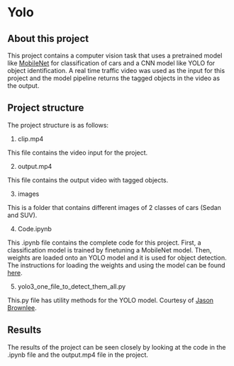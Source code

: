 # Yolo

## About this project

This project contains a computer vision task that uses a pretrained model like [MobileNet](https://keras.io/api/applications/mobilenet/) for classification of cars and a CNN model like YOLO for object identification. A real time traffic video was used as the input for this project and the model pipeline returns the tagged objects in the video as the output.

## Project structure
The project structure is as follows:

1) clip.mp4

This file contains the video input for the project.

2) output.mp4

This file contains the output video with tagged objects.

3) images

This is a folder that contains different images of 2 classes of cars (Sedan and SUV).

4) Code.ipynb

This .ipynb file contains the complete code for this project. First, a classification model is trained by finetuning a MobileNet model. Then, weights are loaded onto an YOLO model and it is used for object detection. The instructions for loading the weights and using the model can be found [here]((https://machinelearningmastery.com/how-to-perform-object-detection-with-yolov3-in-keras/)). 

5) yolo3_one_file_to_detect_them_all.py

This.py file has utility methods for the YOLO model. Courtesy of [Jason Brownlee](https://machinelearningmastery.com/how-to-perform-object-detection-with-yolov3-in-keras/).

## Results
The results of the project can be seen closely by looking at the code in the .ipynb file and the output.mp4 file in the project.